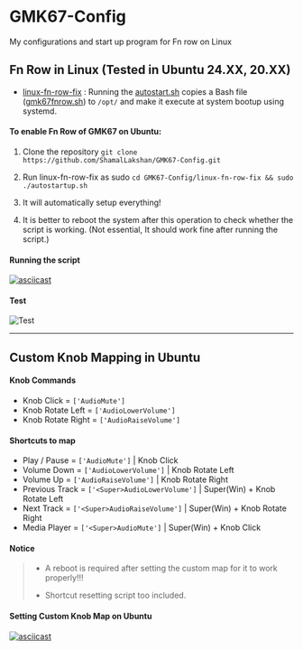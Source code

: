 # GMK67-Config
My configurations and start up program for Fn row on Linux

## Fn Row in Linux (Tested in Ubuntu 24.XX, 20.XX)
- [linux-fn-row-fix](./linux-fn-row-fix/) : Running the [autostart.sh](./linux-fn-row-fix/autostartup.sh) copies a Bash file ([gmk67fnrow.sh](./linux-fn-row-fix/assets/gmk67fnrow.sh)) to ```/opt/``` and make it execute at system bootup using systemd.

#### To enable Fn Row of GMK67 on Ubuntu:
1. Clone the repository
   ```git clone https://github.com/ShamalLakshan/GMK67-Config.git```

2. Run linux-fn-row-fix as sudo 
   ```cd GMK67-Config/linux-fn-row-fix && sudo ./autostartup.sh```

3. It will automatically setup everything!
4. It is better to reboot the system after this operation to check whether the script is working. (Not essential, It should work fine after running the script.)

#### Running the script
[![asciicast](https://asciinema.org/a/cKdvhNqtxuG2XgehlSON0hLCZ.svg)](https://asciinema.org/a/cKdvhNqtxuG2XgehlSON0hLCZ)

#### Test
![Test](./linux-fn-row-fix/assets/test.png)

---

## Custom Knob Mapping in Ubuntu
#### Knob Commands
- Knob Click = ```['AudioMute']```
- Knob Rotate Left = ```['AudioLowerVolume']```
- Knob Rotate Right = ```['AudioRaiseVolume']```


#### Shortcuts to map
- Play / Pause = ```['AudioMute']``` | Knob Click 
- Volume Down = ```['AudioLowerVolume']``` | Knob Rotate Left
- Volume Up = ```['AudioRaiseVolume']``` | Knob Rotate Right
- Previous Track = ```['<Super>AudioLowerVolume']``` | Super(Win) + Knob Rotate Left
- Next Track = ```['<Super>AudioRaiseVolume']``` | Super(Win) + Knob Rotate Right
- Media Player = ```['<Super>AudioMute']``` | Super(Win) + Knob Click

#### Notice
>  - A reboot is required after setting the custom map for it to work properly!!!
>
> - Shortcut resetting script too included.

#### Setting Custom Knob Map on Ubuntu 
[![asciicast](https://asciinema.org/a/6Ezy2esDnJFjn9SHBtKewWdI8.svg)](https://asciinema.org/a/6Ezy2esDnJFjn9SHBtKewWdI8)
